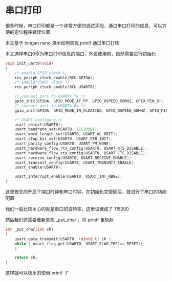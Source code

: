 串口打印
==========

很多时候，串口打印都是一个非常方便的调试手段，通过串口打印的信息，可以方便的定位程序错误位置

本文基于 longan nano 演示如何实现 printf 通过串口打印

本文选择串口0作为串口打印信息的端口，外设使用前，自然需要进行初始化

```c
void init_uart0(void)
{	
	/* enable GPIO clock */
    rcu_periph_clock_enable(RCU_GPIOA);
    /* enable USART clock */
    rcu_periph_clock_enable(RCU_USART0);

    /* connect port to USARTx_Tx */
    gpio_init(GPIOA, GPIO_MODE_AF_PP, GPIO_OSPEED_50MHZ, GPIO_PIN_9);
    /* connect port to USARTx_Rx */
    gpio_init(GPIOA, GPIO_MODE_IN_FLOATING, GPIO_OSPEED_50MHZ, GPIO_PIN_10);

	/* USART configure */
    usart_deinit(USART0);
    usart_baudrate_set(USART0, 115200U);
    usart_word_length_set(USART0, USART_WL_8BIT);
    usart_stop_bit_set(USART0, USART_STB_1BIT);
    usart_parity_config(USART0, USART_PM_NONE);
    usart_hardware_flow_rts_config(USART0, USART_RTS_DISABLE);
    usart_hardware_flow_cts_config(USART0, USART_CTS_DISABLE);
    usart_receive_config(USART0, USART_RECEIVE_ENABLE);
    usart_transmit_config(USART0, USART_TRANSMIT_ENABLE);
    usart_enable(USART0);

    usart_interrupt_enable(USART0, USART_INT_RBNE);
}
```

这里首先的开启了端口时钟和串口时钟，在初始化完管脚后，就进行了串口的功能配置

我们一般比较关心的就是串口的波特率，这里设置成了 115200

然后我们还需要重新实现 _put_char ，将 printf 重映射

```c
int _put_char(int ch)
{
    usart_data_transmit(USART0, (uint8_t) ch );
    while ( usart_flag_get(USART0, USART_FLAG_TBE)== RESET){
    }

    return ch;
}
```

这样就可以快乐的使用 printf 了
